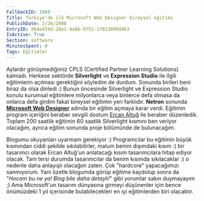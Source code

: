 ```yaml
---
FallbackID: 1969
Title: Türkiye'de ilk Microsoft Web Designer bireysel eğitimi
PublishDate: 2/26/2008
EntryID: dbde459d-28e1-4e8b-9751-1f0230904963
IsActive: True
Section: software
MinutesSpent: 0
Tags: Eğitimler
---
```

Aylardır görüşmediğimiz CPLS (Certified Partner Learning Solutions)
kalmadı. Herkese sektörde **Silverlight** ve **Expression Studio** ile
ilgili eğitimlerin açılması gerektiğini söyledim de durdum. Sonunda
birileri beni biraz da olsa dinledi :) Bunun öncesinde Silverlight ve
Expression Studio konulu kurumsal eğitimlere milyonlarca veya binlerce
defa olmasa da onlarca defa girdim fakat bireysel eğitimin yeri
farklıdır. **Netron** sonunda **[Microsoft Web
Designer](http://www.netron.com.tr/nba/egt_webgrafik3.asp)** adında bir
eğitim açmaya karar verdi. Eğitimin program içeriğini beraber sevgili
dostum [Ercan Altuğ](http://ercanaltug.blogspot.com/) ile beraber
düzenledik. Toplam 200 saatlik eğitimin 60 saatlik Silverlight kısmını
ben veriyor olacağım, ayrıca eğitim sonunda proje bölümünde de
bulunacağım.

Blogumu okuyanları uyarmam gerekiyor :) Programcılar bu eğitimin büyük
kısmından ciddi şekilde sıkılabilirler, malum benim dışımdaki kısım :)
bir tasarımcı olarak Ercan Altuğ'un anlatacağı kısım tasarımcılara hitap
ediyor olacak. Tam tersi durumda tasarımcılar da benim kısımda
sıkılacaklar :) o nedenle daha anlayışlı olacağım zaten. Çok "hardcore"
yapacağımızı sanmıyorum. Yani özetle blogumda görüp eğitime kaydolup
sonra da "*Hocam bu ne ya! Blog bile daha detaylı!*" gibi yorumlar sakın
duymayayım ;) Ama Microsoft'un tasarım dünyasına girmeyi düşünenler için
bence önümüzdeki 1 yıl içerisinde bulabilecekleri en iyi eğitimlerden
biri olacaktır.


